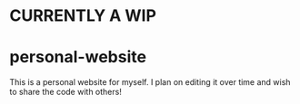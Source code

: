 # CURRENTLY A WIP
# personal-website
This is a personal website for myself. I plan on editing it over time and wish to share the code with others!
